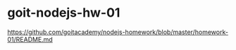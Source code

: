 # goit-nodejs-hw-01

https://github.com/goitacademy/nodejs-homework/blob/master/homework-01/README.md
